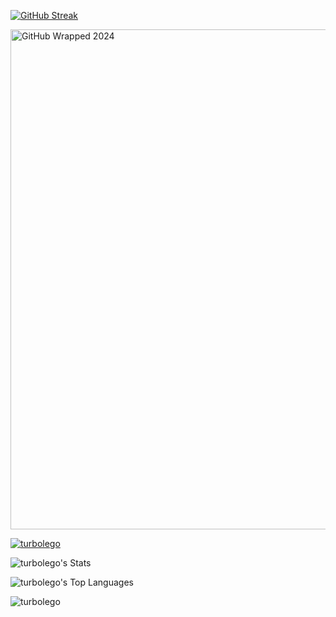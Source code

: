 <a href="https://git.io/streak-stats"><img src="https://github-readme-streak-stats-git-renov-fc4651-turbolegos-projects.vercel.app?user=Turbolego&theme=dark" alt="GitHub Streak" /></a>

<a href="https://git-wrapped.com/"><img src="https://github.com/user-attachments/assets/6403b3c6-4a9b-4966-9506-f3a0e810ba4a" alt="GitHub Wrapped 2024" target="_blank" height="800px"></a>
<p align="left"> <a href="https://github.com/ryo-ma/github-profile-trophy"><img src="https://github-profile-trophy.vercel.app/?username=turbolego" alt="turbolego" /></a> </p>

![turbolego's Stats](https://github-readme-stats.vercel.app/api?username=turbolego&theme=vue-dark&show_icons=true&hide_border=true&count_private=true)

![turbolego's Top Languages](https://github-readme-stats.vercel.app/api/top-langs/?username=turbolego&theme=vue-dark&show_icons=true&hide_border=true&layout=compact)

<p align="left"> <img src="https://komarev.com/ghpvc/?username=turbolego&label=Profile%20views&color=0e75b6&style=flat" alt="turbolego" /> </p>



